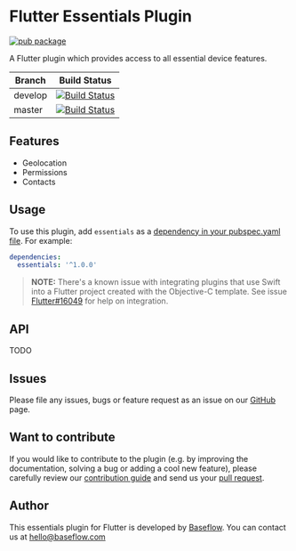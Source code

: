 # Flutter Essentials Plugin  

[![pub package](https://img.shields.io/pub/v/essentials.svg)](https://pub.dartlang.org/packages/essentials)

A Flutter plugin which provides access to all essential device features.

Branch  | Build Status 
------- | ------------
develop | [![Build Status](https://travis-ci.com/BaseflowIT/flutter-essentials.svg?branch=develop)](https://travis-ci.com/BaseflowIT/flutter-essentials)
master  | [![Build Status](https://travis-ci.com/BaseflowIT/flutter-essentials.svg?branch=master)](https://travis-ci.com/BaseflowIT/flutter-essentials)

## Features

* Geolocation
* Permissions
* Contacts

## Usage

To use this plugin, add `essentials` as a [dependency in your pubspec.yaml file](https://flutter.io/platform-plugins/). For example:

```yaml
dependencies:
  essentials: '^1.0.0'
```

> **NOTE:** There's a known issue with integrating plugins that use Swift into a Flutter project created with the Objective-C template. See issue [Flutter#16049](https://github.com/flutter/flutter/issues/16049) for help on integration.

## API

TODO

## Issues

Please file any issues, bugs or feature request as an issue on our [GitHub](https://github.com/BaseflowIT/flutter-essentials/issues) page.

## Want to contribute

If you would like to contribute to the plugin (e.g. by improving the documentation, solving a bug or adding a cool new feature), please carefully review our [contribution guide](CONTRIBUTING.md) and send us your [pull request](https://github.com/BaseflowIT/flutter-essentials/pulls).

## Author

This essentials plugin for Flutter is developed by [Baseflow](https://baseflow.com). You can contact us at <hello@baseflow.com>
